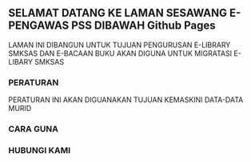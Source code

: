 ## SELAMAT DATANG KE LAMAN SESAWANG E-PENGAWAS PSS DIBAWAH Github Pages

LAMAN INI DIBANGUN UNTUK TUJUAN PENGURUSAN E-LIBRARY SMKSAS DAN E-BACAAN BUKU
AKAN DIGUNA UNTUK MIGRATASI E-LIBARY SMKSAS
### PERATURAN

PERATURAN INI AKAN DIGUANAKAN TUJUAN KEMASKINI DATA-DATA MURID


### CARA GUNA


### HUBUNGI KAMI

